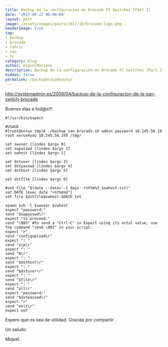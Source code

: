```yaml
---
title: Backup de la configuración en Brocade FC Switches [Part 2]
date: '2017-09-22 00:00:00'
layout: post
image: /assets/images/posts/2017/10/brocade-logo.png
headerImage: true
tag:
- backup
- brocade
- fabric
- san
- fc
category: blog
author: miquelMariano
description: Backup de la configuración en Brocade FC Switches [Part 2]
hidden: false
permalink: /backupbrocadeauto/
---
```


http://systemadmin.es/2009/04/backup-de-la-configuracion-de-la-san-switch-brocade

Buenos días a tod@s!!!

```ssh
#!/usr/bin/expect

#USAGE
#[root@xorux tmp]# ./backup_san_brocade.sh admin password 10.245.58.19 root xorux4you 10.245.56.195 /tmp/

set swuser [lindex $argv 0]
set swpasswd [lindex $argv 1]
set swhost [lindex $argv 2]

set dstuser [lindex $argv 3]
set dstpasswd [lindex $argv 4]
set dsthost [lindex $argv 5]

set dstfile [lindex $argv 6]

#set file "$(date --date='-1 days' +%Y%m%d_$swhost.txt)"
set DATE [exec date "+%Y%m%d"]
set file $dstfile$swhost-$DATE.txt

spawn ssh -l $swuser $swhost
expect "password:"
send "$swpasswd\r"
expect "to proceed."
send "\003" #To send a "Ctrl-C" in Expect using its octal value, use the command "send \003" in your script.
expect ">"
send "configupload\r"
expect ": "
send "scp\r"
expect ": "
send "N\r"
expect ": "
send "$dsthost\r"
expect ": "
send "$dstuser\r"
expect ": "
send "$file\r"
expect ": "
send "all\r"
expect "password:"
send "$dstpasswd\r"
expect ">"
send "exit\r"
expect eof
```


Espero que os sea de utilidad.
Gracias por compartir

Un saludo

Miquel.





